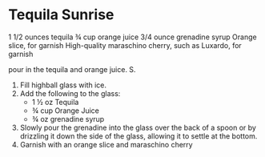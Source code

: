 # Tequila Sunrise


1 1/2 ounces tequila
¾ cup orange juice 
3/4 ounce grenadine syrup 
Orange slice, for garnish 
High-quality maraschino cherry, such as Luxardo, for garnish 


pour in the tequila and orange juice. S.

1. Fill highball glass with ice.
2. Add the following to the glass:
    - 1 ½ oz Tequila 
    - ¾ cup Orange Juice
    - ¾ oz grenadine syrup
3. Slowly pour the grenadine into the glass over the back of a spoon or by drizzling it down the side of the glass, allowing it to settle at the bottom.
4. Garnish with an orange slice and maraschino cherry
